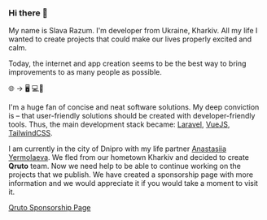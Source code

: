 ### Hi there 👋

My name is Slava Razum. I'm developer from Ukraine, Kharkiv. All my life I wanted to create projects that could make our lives properly excited and calm.

Today, the internet and app creation seems to be the best way to bring improvements to as many people as possible.

🌐 → 🖥️ 💻📱

I'm a huge fan of concise and neat software solutions.
My deep conviction is – that user-friendly solutions should be created with developer-friendly tools.
Thus, the main development stack became: [Laravel](https://laravel.com), [VueJS](https://vuejs.com), [TailwindCSS](https://tailwindcss.com).

I am currently in the city of Dnipro with my life partner [Anastasiia Yermolaeva](https://twitter.com/yermolaevan). We fled from our hometown Kharkiv and decided to create **Qruto** team. Now we need help to be able to continue working on the projects that we publish. We have created a sponsorship page with more information and we would appreciate it if you would take a moment to visit it.

[Qruto Sponsorship Page](https://github.com/sponsors/qruto)

<!---

Here are some ideas to get you started:

- 🔭 I’m currently working on ...
- 🌱 I’m currently learning ...
- 👯 I’m looking to collaborate on ...
- 🤔 I’m looking for help with ...
- 💬 Ask me about ...
- 📫 How to reach me: ...
- 😄 Pronouns: ...
- ⚡ Fun fact: ...
-->
